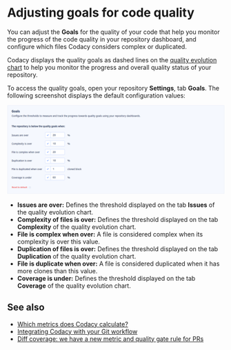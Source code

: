 # Adjusting goals for code quality

You can adjust the **Goals** for the quality of your code that help you monitor the progress of the code quality in your repository dashboard, and configure which files Codacy considers complex or duplicated.

Codacy displays the quality goals as dashed lines on the [quality evolution chart](../repositories/repository-dashboard.md#quality-evolution-chart) to help you monitor the progress and overall quality status of your repository.

To access the quality goals, open your repository **Settings**, tab **Goals**. The following screenshot displays the default configuration values:

![Quality goals](images/quality-settings-goals.png)

-   **Issues are over:** Defines the threshold displayed on the tab **Issues** of the quality evolution chart.
-   **Complexity of files is over:** Defines the threshold displayed on the tab **Complexity** of the quality evolution chart.
-   **File is complex when over:** A file is considered complex when its complexity is over this value.
-   **Duplication of files is over:** Defines the threshold displayed on the tab **Duplication** of the quality evolution chart.
-   **File is duplicate when over:** A file is considered duplicated when it has more clones than this value.
-   **Coverage is under:** Defines the threshold displayed on the tab **Coverage** of the quality evolution chart.

## See also

-   [Which metrics does Codacy calculate?](../faq/code-analysis/which-metrics-does-codacy-calculate.md)
-   [Integrating Codacy with your Git workflow](../getting-started/integrating-codacy-with-your-git-workflow.md)
-   [Diff coverage: <span class="skip-vale">we have</span> a new metric and quality gate rule for PRs](https://blog.codacy.com/diff-coverage/)

